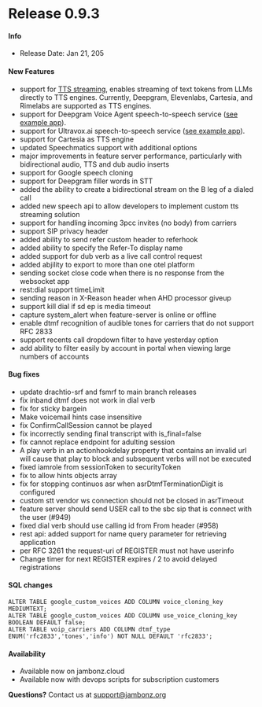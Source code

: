 # Release 0.9.3
#### Info
- Release Date: Jan 21, 205

#### New Features
- support for [TTS streaming](https://blog.jambonz.org/how-to-stream-text-from-llms-using-jambonz), enables streaming of text tokens from LLMs directly to TTS engines.  Currently, Deepgram, Elevenlabs, Cartesia, and Rimelabs are supported as TTS engines.
- support for Deepgram Voice Agent speech-to-speech service ([see example app](https://github.com/jambonz/deepgram-voice-agent-example)).
- support for Ultravox.ai speech-to-speech service ([see example app](https://github.com/jambonz/ultravox-s2s-example)).
- support for Cartesia as TTS engine
- updated Speechmatics support with additional options
- major improvements in feature server performance, particularly with bidirectional audio, TTS and dub audio inserts
- support for Google speech cloning
- support for Deepgram filler words in STT
- added the ability to create a bidirectional stream on the B leg of a dialed call
- added new speech api to allow developers to implement custom tts streaming solution
- support for handling incoming 3pcc invites (no body) from carriers
- support SIP privacy header
- added ability to send refer custom header to referhook
- added ability to specify the Refer-To display name
- added support for dub verb as a live call control request
- added abjility to export to more than one otel platform
- sending socket close code when there is no response from the websocket app
- rest:dial support timeLimit
- sending reason in X-Reason header when AHD processor giveup
- support kill dial if sd ep is media timeout
- capture system_alert when feature-server is online or offline
- enable dtmf recognition of audible tones for carriers that do not support RFC 2833
- support recents call dropdown filter to have yesterday option
- add ability to filter easily by account in portal when viewing large numbers of accounts


#### Bug fixes
- update drachtio-srf and fsmrf to main branch releases
- fix inband dtmf does not work in dial verb
- fix for sticky bargein
- Make voicemail hints case insensitive
- fix ConfirmCallSession cannot be played
- fix incorrectly sending final transcript with is_final=false
- fix cannot replace endpoint for adulting session
- A play verb in an actionhookdelay property that contains an invalid url will cause that play to block and subsequent verbs will not be executed
- fixed iamrole from sessionToken to securityToken
- fix to allow hints objects array
- fix for stopping continuos asr when asrDtmfTerminationDigit is configured
- custom stt vendor ws connection  should not be closed in asrTimeout
- feature server should send USER call to the sbc sip that is connect with the user (#949)
- fixed dial verb should use calling id from From header (#958)
- rest api: added support for name query parameter for retrieving application
- per RFC 3261 the request-uri of REGISTER must not have userinfo
- Change timer for next REGISTER expires / 2 to avoid delayed registrations

#### SQL changes
```
ALTER TABLE google_custom_voices ADD COLUMN voice_cloning_key MEDIUMTEXT;
ALTER TABLE google_custom_voices ADD COLUMN use_voice_cloning_key BOOLEAN DEFAULT false;
ALTER TABLE voip_carriers ADD COLUMN dtmf_type ENUM('rfc2833','tones','info') NOT NULL DEFAULT 'rfc2833';
```

#### Availability
- Available now on jambonz.cloud
- Available now with devops scripts for subscription customers

**Questions?** Contact us at <a href="mailto:support@jambonz.org">support@jambonz.org</a>